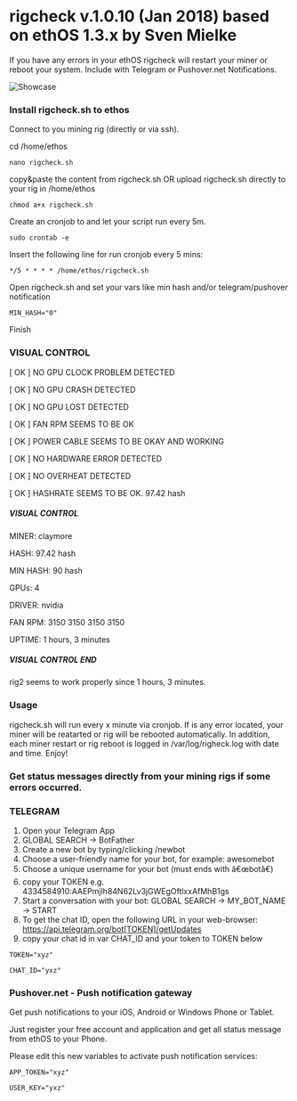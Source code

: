# rigcheck v.1.0.10 (Jan 2018) based on ethOS 1.3.x by Sven Mielke #
  
If you have any errors in your ethOS rigcheck will restart your miner or reboot your system.
Include with Telegram or Pushover.net Notifications. 

![Showcase](https://i.imgur.com/UIWksVN.jpg)


### Install rigcheck.sh to ethos ###

Connect to you mining rig (directly or via ssh).
 
cd /home/ethos

```nano rigcheck.sh```

copy&paste the content from rigcheck.sh OR upload rigcheck.sh directly to your rig in /home/ethos

```chmod a+x rigcheck.sh```

Create an cronjob to and let your script run every 5m.

```sudo crontab -e```

Insert the following line for run cronjob every 5 mins:

```*/5 * * * * /home/ethos/rigcheck.sh```

Open rigcheck.sh and set your vars like min hash and/or telegram/pushover notification

```MIN_HASH="0"```

Finish


### VISUAL CONTROL ###
 
[ OK ] NO GPU CLOCK PROBLEM DETECTED

[ OK ] NO GPU CRASH DETECTED

[ OK ] NO GPU LOST DETECTED

[ OK ] FAN RPM SEEMS TO BE OK 

[ OK ] POWER CABLE SEEMS TO BE OKAY AND WORKING

[ OK ] NO HARDWARE ERROR DETECTED

[ OK ] NO OVERHEAT DETECTED

[ OK ] HASHRATE SEEMS TO BE OK. 97.42 hash

##### VISUAL CONTROL #####
MINER: claymore

HASH: 97.42 hash

MIN HASH: 90 hash

GPUs: 4

DRIVER: nvidia

FAN RPM: 3150 3150 3150 3150

UPTIME: 1 hours, 3 minutes

##### VISUAL CONTROL END #####

rig2 seems to work properly since 1 hours, 3 minutes.




### Usage ###

rigcheck.sh will run every x minute via cronjob. If is any error located, your miner will be reatarted or rig will be 
rebooted automatically. 
In addition, each miner restart or rig reboot is logged in /var/log/righeck.log with date and time.
Enjoy!
  

### Get status messages directly from your mining rigs if some errors occurred. ###

### TELEGRAM ###
1. Open your Telegram App
2. GLOBAL SEARCH -> BotFather
3. Create a new bot by typing/clicking /newbot
4. Choose a user-friendly name for your bot, for example: awesomebot
5. Choose a unique username for your bot (must ends with â€œbotâ€)
6. copy your TOKEN e.g. 4334584910:AAEPmjlh84N62Lv3jGWEgOftlxxAfMhB1gs
7. Start a conversation with your bot: GLOBAL SEARCH -> MY_BOT_NAME -> START
8. To get the chat ID, open the following URL in your web-browser: https://api.telegram.org/bot[TOKEN]/getUpdates
9. copy your chat id in var CHAT_ID and your token to TOKEN below

``` TOKEN="xyz" ```

``` CHAT_ID="yxz" ```



### Pushover.net - Push notification gateway ###

Get push notifications to your iOS, Android or Windows Phone or Tablet.

Just register your free account and application and get all status message from ethOS to your Phone.

Please edit this new variables to activate push notification services: 

``` APP_TOKEN="xyz" ```

``` USER_KEY="yxz" ```


